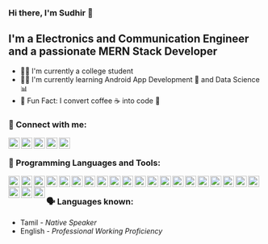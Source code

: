 ### Hi there, I'm Sudhir 👋

## I'm a Electronics and Communication Engineer and a passionate MERN Stack Developer
- 👨‍🎓 I'm currently a college student
- 👨‍💻 I'm currently learning Android App Development 📱 and Data Science 📊
- 🤪 Fun Fact: I convert coffee ☕ into code 📃

### 📎 Connect with me:

[<img align="left" alt="facebook-icon" width="22px" src="http://simpleicons.org/icons/facebook.svg"/>][facebook]
[<img align="left" alt="instagram-icon" width="22px" src="http://simpleicons.org/icons/instagram.svg"/>][instagram]
[<img align="left" alt="twitter-icon" width="22px" src="http://simpleicons.org/icons/twitter.svg"/>][twitter]
[<img align="left" alt="linkedin-icon" width="22px" src="http://simpleicons.org/icons/linkedin.svg"/>][linkedin]
[<img align="left" alt="github-icon" width="22px" src="http://simpleicons.org/icons/github.svg"/>][github]

<br />

### 🧰 Programming Languages and Tools:

<p align="left">
  <img align="left" alt="html5-icon" width="22px" src="http://simpleicons.org/icons/html5.svg" />
  <img align="left" alt="css3-icon" width="22px" src="http://simpleicons.org/icons/css3.svg" />
  <img align="left" alt="sass-icon" width="22px" src="http://simpleicons.org/icons/sass.svg" />
  <img align="left" alt="react-icon" width="22px" src="http://simpleicons.org/icons/react.svg" />
  <img align="left" alt="node-icon" width="22px" src="http://simpleicons.org/icons/node-dot-js.svg" />
  <img align="left" alt="npm-icon" width="22px" src="http://simpleicons.org/icons/npm.svg" />
  <img align="left" alt="mongodb-icon" width="22px" src="http://simpleicons.org/icons/mongodb.svg" />
  <img align="left" alt="bootstrap-icon" width="22px" src="http://simpleicons.org/icons/bootstrap.svg" />
  <img align="left" alt="javascript-icon" width="22px" src="http://simpleicons.org/icons/javascript.svg" />
  <img align="left" alt="java-icon" width="22px" src="http://simpleicons.org/icons/java.svg" />
  <img align="left" alt="python-icon" width="22px" src="http://simpleicons.org/icons/python.svg" />
  <img align="left" alt="c-icon" width="22px" src="http://simpleicons.org/icons/c.svg" />
  <img align="left" alt="scala-icon" width="22px" src="http://simpleicons.org/icons/scala.svg" />
  <img align="left" alt="apachespark-icon" width="22px" src="http://simpleicons.org/icons/apachespark.svg" />
  <img align="left" alt="r-icon" width="22px" src="http://simpleicons.org/icons/r.svg" />
  <img align="left" alt="kotlin-icon" width="22px" src="http://simpleicons.org/icons/kotlin.svg" />
  <img align="left" alt="dart-icon" width="22px" src="http://simpleicons.org/icons/dart.svg" />
  <img align="left" alt="flutter-icon" width="22px" src="http://simpleicons.org/icons/flutter.svg" />
  <img align="left" alt="firebase-icon" width="22px" src="http://simpleicons.org/icons/firebase.svg" />
  <img align="left" alt="aws-icon" width="22px" src="http://simpleicons.org/icons/amazonaws.svg" />
  <img align="left" alt="googlecloud-icon" width="22px" src="http://simpleicons.org/icons/googlecloud.svg" />
  <img align="left" alt="postman-icon" width="22px" src="http://simpleicons.org/icons/postman.svg" />
  <img align="left" alt="git-icon" width="22px" src="http://simpleicons.org/icons/git.svg" />
<p/>

<br />

### 🗣 Languages known:
- Tamil - <i>Native Speaker</i>
- English - <i>Professional Working Proficiency</i>

<br />
<br />

[facebook]: https://fb.com/sudhir.babusivaraman.58
[instagram]: https://instagram.com/sudhir.2001
[twitter]: https://twitter.com/sudhir_025
[linkedin]: https://linkedin.com/in/sudhir-b-a7376b1b6
[github]: https://github.com/Sudhir205
